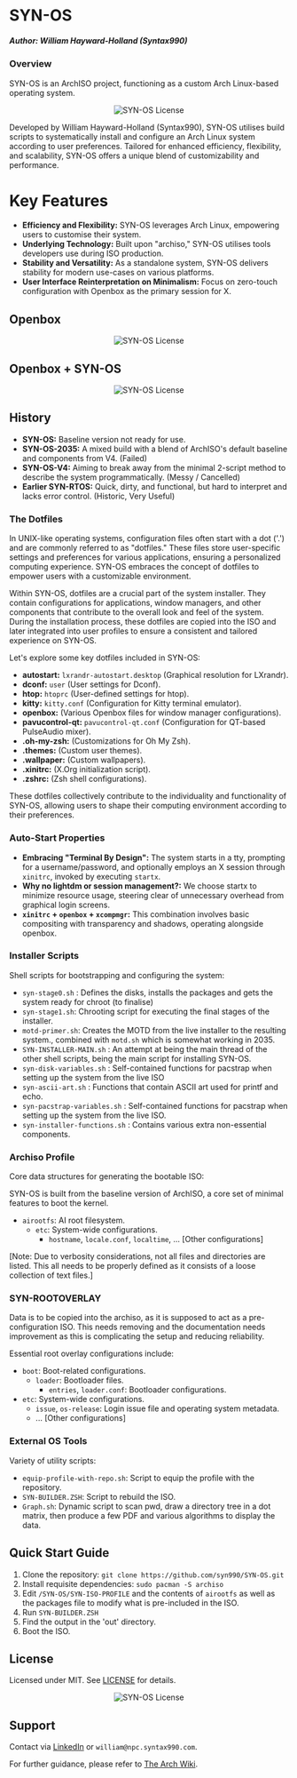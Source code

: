 # SYN-OS

##### **Author:** William Hayward-Holland (Syntax990)

### Overview

SYN-OS is an ArchISO project, functioning as a custom Arch Linux-based operating system. 

<p align="center">
  <img src="SYN-OS-V3 or Earlier/repo/images/readme.md/FIRST-IMAGE.png" alt="SYN-OS License">
</p>

Developed by William Hayward-Holland (Syntax990), SYN-OS utilises build scripts to systematically install and configure an Arch Linux system according to user preferences. Tailored for enhanced efficiency, flexibility, and scalability, SYN-OS offers a unique blend of customizability and performance.

# Key Features

- **Efficiency and Flexibility:** SYN-OS leverages Arch Linux, empowering users to customise their system.
- **Underlying Technology:** Built upon "archiso," SYN-OS utilises tools developers use during ISO production.
- **Stability and Versatility:** As a standalone system, SYN-OS delivers stability for modern use-cases on various platforms.
- **User Interface Reinterpretation on Minimalism:** Focus on zero-touch configuration with Openbox as the primary session for X.

## Openbox

<p align="center">
  <img src="./Images/openbox.png" alt="SYN-OS License">
</p>

## Openbox + SYN-OS

<p align="center">
  <img src="./Images/openbox-SYNOS.png" alt="SYN-OS License">
</p>

## History

- **SYN-OS:** Baseline version not ready for use.
- **SYN-OS-2035:** A mixed build with a blend of ArchISO's default baseline and components from V4. (Failed)
- **SYN-OS-V4:** Aiming to break away from the minimal 2-script method to describe the system programmatically. (Messy / Cancelled)
- **Earlier SYN-RTOS:** Quick, dirty, and functional, but hard to interpret and lacks error control. (Historic, Very Useful)

### The Dotfiles

In UNIX-like operating systems, configuration files often start with a dot ('.') and are commonly referred to as "dotfiles." These files store user-specific settings and preferences for various applications, ensuring a personalized computing experience. SYN-OS embraces the concept of dotfiles to empower users with a customizable environment.

Within SYN-OS, dotfiles are a crucial part of the system installer. They contain configurations for applications, window managers, and other components that contribute to the overall look and feel of the system. During the installation process, these dotfiles are copied into the ISO and later integrated into user profiles to ensure a consistent and tailored experience on SYN-OS.

Let's explore some key dotfiles included in SYN-OS:

- **autostart:** `lxrandr-autostart.desktop` (Graphical resolution for LXrandr).
- **dconf:** `user` (User settings for Dconf).
- **htop:** `htoprc` (User-defined settings for htop).
- **kitty:** `kitty.conf` (Configuration for Kitty terminal emulator).
- **openbox:** (Various Openbox files for window manager configurations).
- **pavucontrol-qt:** `pavucontrol-qt.conf` (Configuration for QT-based PulseAudio mixer).
- **.oh-my-zsh:** (Customizations for Oh My Zsh).
- **.themes:** (Custom user themes).
- **.wallpaper:** (Custom wallpapers).
- **.xinitrc:** (X.Org initialization script).
- **.zshrc:** (Zsh shell configurations).


These dotfiles collectively contribute to the individuality and functionality of SYN-OS, allowing users to shape their computing environment according to their preferences.


### Auto-Start Properties

- **Embracing "Terminal By Design":** The system starts in a tty, prompting for a username/password, and optionally employs an X session through `xinitrc`, invoked by executing `startx`.
- **Why no lightdm or session management?:** We choose startx to minimize resource usage, steering clear of unnecessary overhead from graphical login screens.
- **`xinitrc` + `openbox` + `xcompmgr`:** This combination involves basic compositing with transparency and shadows, operating alongside openbox.


### Installer Scripts

Shell scripts for bootstrapping and configuring the system:

- `syn-stage0.sh` : Defines the disks, installs the packages and gets the system ready for chroot (to finalise)
- `syn-stage1.sh`: Chrooting script for executing the final stages of the installer.
- `motd-primer.sh`: Creates the MOTD from the live installer to the resulting system., combined with `motd.sh` which is somewhat working in 2035.
- `SYN-INSTALLER-MAIN.sh` : An attempt at being the main thread of the other shell scripts, being the main script for installing SYN-OS.
- `syn-disk-variables.sh` : Self-contained functions for pacstrap when setting up the system from the live ISO
- `syn-ascii-art.sh` : Functions that contain ASCII art used for printf and echo.
- `syn-pacstrap-variables.sh` : Self-contained functions for pacstrap when setting up the system from the live ISO.
- `syn-installer-functions.sh` : Contains various extra non-essential components.


### Archiso Profile

Core data structures for generating the bootable ISO:

SYN-OS is built from the baseline version of ArchISO, a core set of minimal features to boot the kernel.

- `airootfs`: AI root filesystem.
  - `etc`: System-wide configurations.
    - `hostname`, `locale.conf`, `localtime`, ... [Other configurations]

[Note: Due to verbosity considerations, not all files and directories are listed. This all needs to be properly defined as it consists of a loose collection of text files.]

### SYN-ROOTOVERLAY

Data is to be copied into the archiso, as it is supposed to act as a pre-configuration ISO. This needs removing and the documentation needs improvement as this is complicating the setup and reducing reliability.

Essential root overlay configurations include:

- `boot`: Boot-related configurations.
  - `loader`: Bootloader files.
    - `entries`, `loader.conf`: Bootloader configurations.
- `etc`: System-wide configurations.
  - `issue`, `os-release`: Login issue file and operating system metadata.
  - ... [Other configurations]

### External OS Tools

Variety of utility scripts:

- `equip-profile-with-repo.sh`: Script to equip the profile with the repository.
- `SYN-BUILDER.ZSH`: Script to rebuild the ISO.
- `Graph.sh`: Dynamic script to scan pwd, draw a directory tree in a dot matrix, then produce a few PDF and various algorithms to display the data.

## Quick Start Guide

1. Clone the repository: `git clone https://github.com/syn990/SYN-OS.git`
2. Install requisite dependencies: `sudo pacman -S archiso`
3. Edit `/SYN-OS/SYN-ISO-PROFILE` and the contents of `airootfs` as well as the packages file to modify what is pre-included in the ISO.
4. Run `SYN-BUILDER.ZSH`
5. Find the output in the 'out' directory.
6. Boot the ISO.

## License

Licensed under MIT. See [LICENSE](https://github.com/syn990/SYN-OS/blob/main/LICENSE) for details.

<p align="center">
  <img src="./Images/LICENSE.png" alt="SYN-OS License">
</p>

## Support

Contact via [LinkedIn](https://www.linkedin.com/in/william-hayward-holland-990/) or `william@npc.syntax990.com`.

For further guidance, please refer to [The Arch Wiki](https://wiki.archlinux.org).